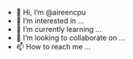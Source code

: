 - 👋 Hi, I’m @aireencpu
- 👀 I’m interested in ...
- 🌱 I’m currently learning ...
- 💞️ I’m looking to collaborate on ...
- 📫 How to reach me ...

<!---
aireencpu/aireencpu is a ✨ special ✨ repository because its `README.md` (this file) appears on your GitHub profile.
You can click the Preview link to take a look at your changes.
--->
